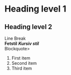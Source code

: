 # Heading level 1
## Heading level 2
Line Break  
**Fetstil** ___Kursiv stil___  
Blockquote>
1. First item
2. Second item
3. Third item
